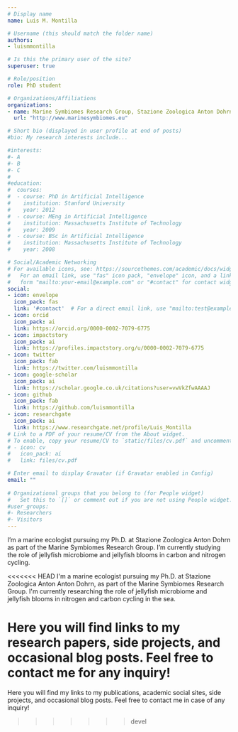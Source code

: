 ```yaml
---
# Display name
name: Luis M. Montilla

# Username (this should match the folder name)
authors:
- luismmontilla

# Is this the primary user of the site?
superuser: true

# Role/position
role: PhD student

# Organizations/Affiliations
organizations:
- name: Marine Symbiomes Research Group, Stazione Zoologica Anton Dohrn
  url: "http://www.marinesymbiomes.eu"

# Short bio (displayed in user profile at end of posts)
#bio: My research interests include...

#interests:
#- A
#- B
#- C
#
#education:
#  courses:
#  - course: PhD in Artificial Intelligence
#    institution: Stanford University
#    year: 2012
#  - course: MEng in Artificial Intelligence
#    institution: Massachusetts Institute of Technology
#    year: 2009
#  - course: BSc in Artificial Intelligence
#    institution: Massachusetts Institute of Technology
#    year: 2008

# Social/Academic Networking
# For available icons, see: https://sourcethemes.com/academic/docs/widgets/#icons
#   For an email link, use "fas" icon pack, "envelope" icon, and a link in the
#   form "mailto:your-email@example.com" or "#contact" for contact widget.
social:
- icon: envelope
  icon_pack: fas
  link: '#contact'  # For a direct email link, use "mailto:test@example.org".
- icon: orcid
  icon_pack: ai
  link: https://orcid.org/0000-0002-7079-6775
- icon: impactstory
  icon_pack: ai
  link: https://profiles.impactstory.org/u/0000-0002-7079-6775
- icon: twitter
  icon_pack: fab
  link: https://twitter.com/luismmontilla
- icon: google-scholar
  icon_pack: ai
  link: https://scholar.google.co.uk/citations?user=vwVkZfwAAAAJ
- icon: github
  icon_pack: fab
  link: https://github.com/luismmontilla
- icon: researchgate
  icon_pack: ai
  link: https://www.researchgate.net/profile/Luis_Montilla
# Link to a PDF of your resume/CV from the About widget.
# To enable, copy your resume/CV to `static/files/cv.pdf` and uncomment the lines below.  
# - icon: cv
#   icon_pack: ai
#   link: files/cv.pdf

# Enter email to display Gravatar (if Gravatar enabled in Config)
email: ""
  
# Organizational groups that you belong to (for People widget)
#   Set this to `[]` or comment out if you are not using People widget.  
#user_groups:
#- Researchers
#- Visitors
---
```

I’m a marine ecologist pursuing my Ph.D. at Stazione Zoologica Anton Dohrn as part of the Marine Symbiomes Research Group. I’m currently studying the role of jellyfish microbiome and jellyfish blooms in carbon and nitrogen cycling.

<<<<<<< HEAD
I'm a marine ecologist pursuing my Ph.D. at Stazione Zoologica Anton Anton Dohrn, as part of the Marine Symbiomes Research Group. I'm currently researching the role of jellyfish microbiome and jellyfish blooms in nitrogen and carbon cycling in the sea.

Here you will find links to my research papers, side projects, and occasional blog posts. Feel free to contact me for any inquiry!
=======
Here you will find my links to my publications, academic social sites, side projects, and occasional blog posts. Feel free to contact me in case of any inquiry!
>>>>>>> devel
